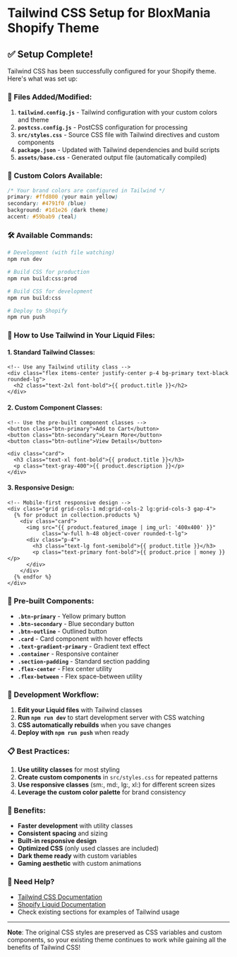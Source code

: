 # Tailwind CSS Setup for BloxMania Shopify Theme

## ✅ Setup Complete!

Tailwind CSS has been successfully configured for your Shopify theme. Here's what was set up:

### 📁 Files Added/Modified:

1. **`tailwind.config.js`** - Tailwind configuration with your custom colors and theme
2. **`postcss.config.js`** - PostCSS configuration for processing
3. **`src/styles.css`** - Source CSS file with Tailwind directives and custom components
4. **`package.json`** - Updated with Tailwind dependencies and build scripts
5. **`assets/base.css`** - Generated output file (automatically compiled)

### 🎨 Custom Colors Available:

```css
/* Your brand colors are configured in Tailwind */
primary: #ffd800 (your main yellow)
secondary: #4791f0 (blue)
background: #1d1e26 (dark theme)
accent: #59bab9 (teal)
```

### 🛠️ Available Commands:

```bash
# Development (with file watching)
npm run dev

# Build CSS for production
npm run build:css:prod

# Build CSS for development
npm run build:css

# Deploy to Shopify
npm run push
```

### 📝 How to Use Tailwind in Your Liquid Files:

#### 1. Standard Tailwind Classes:
```liquid
<!-- Use any Tailwind utility class -->
<div class="flex items-center justify-center p-4 bg-primary text-black rounded-lg">
  <h2 class="text-2xl font-bold">{{ product.title }}</h2>
</div>
```

#### 2. Custom Component Classes:
```liquid
<!-- Use the pre-built component classes -->
<button class="btn-primary">Add to Cart</button>
<button class="btn-secondary">Learn More</button>
<button class="btn-outline">View Details</button>

<div class="card">
  <h3 class="text-xl font-bold">{{ product.title }}</h3>
  <p class="text-gray-400">{{ product.description }}</p>
</div>
```

#### 3. Responsive Design:
```liquid
<!-- Mobile-first responsive design -->
<div class="grid grid-cols-1 md:grid-cols-2 lg:grid-cols-3 gap-4">
  {% for product in collection.products %}
    <div class="card">
      <img src="{{ product.featured_image | img_url: '400x400' }}" 
           class="w-full h-48 object-cover rounded-t-lg">
      <div class="p-4">
        <h3 class="text-lg font-semibold">{{ product.title }}</h3>
        <p class="text-primary font-bold">{{ product.price | money }}</p>
      </div>
    </div>
  {% endfor %}
</div>
```

### 🎯 Pre-built Components:

- **`.btn-primary`** - Yellow primary button
- **`.btn-secondary`** - Blue secondary button  
- **`.btn-outline`** - Outlined button
- **`.card`** - Card component with hover effects
- **`.text-gradient-primary`** - Gradient text effect
- **`.container`** - Responsive container
- **`.section-padding`** - Standard section padding
- **`.flex-center`** - Flex center utility
- **`.flex-between`** - Flex space-between utility

### 🔧 Development Workflow:

1. **Edit your Liquid files** with Tailwind classes
2. **Run `npm run dev`** to start development server with CSS watching
3. **CSS automatically rebuilds** when you save changes
4. **Deploy with `npm run push`** when ready

### 📋 Best Practices:

1. **Use utility classes** for most styling
2. **Create custom components** in `src/styles.css` for repeated patterns
3. **Use responsive classes** (sm:, md:, lg:, xl:) for different screen sizes
4. **Leverage the custom color palette** for brand consistency

### 🚀 Benefits:

- **Faster development** with utility classes
- **Consistent spacing** and sizing
- **Built-in responsive design** 
- **Optimized CSS** (only used classes are included)
- **Dark theme ready** with custom variables
- **Gaming aesthetic** with custom animations

### 📖 Need Help?

- [Tailwind CSS Documentation](https://tailwindcss.com/docs)
- [Shopify Liquid Documentation](https://shopify.dev/docs/themes/liquid)
- Check existing sections for examples of Tailwind usage

---

**Note**: The original CSS styles are preserved as CSS variables and custom components, so your existing theme continues to work while gaining all the benefits of Tailwind CSS! 
